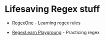 # Lifesaving Regex stuff

- [RegexOne](https://regexone.com/) - Learning regex rules

- [RegexLearn Playgroung](https://regexlearn.com/playground) - Practicing regex
